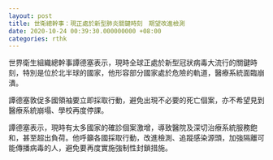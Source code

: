 ```yaml
---
layout: post
title: 世衛總幹事：現正處於新型肺炎關鍵時刻　期望改進檢測
date: 2020-10-24 00:39:30.000000000 +08:00
categories: rthk
---
```


世界衛生組織總幹事譚德塞表示，現時全球正處於新型冠狀病毒大流行的關鍵時刻，特別是位於北半球的國家，他形容部分國家處於危險的軌道，醫療系統面臨崩潰。

譚德塞敦促多國領袖要立即採取行動，避免出現不必要的死亡個案，亦不希望見到醫療系統崩塌、學校再度停課。

譚德塞表示，現時有太多國家的確診個案激增，導致醫院及深切治療系統服務飽和，甚至超出負荷。他呼籲各國採取行動，改進檢測、追蹤感染源頭，加強隔離可能傳播病毒的人，避免要再度實施強制性封鎖措施。
